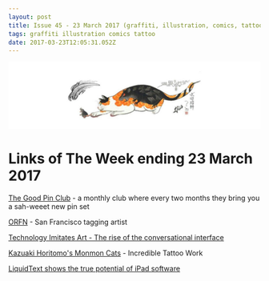 ```yaml
---
layout: post
title: Issue 45 - 23 March 2017 (graffiti, illustration, comics, tattoo)
tags: graffiti illustration comics tattoo
date: 2017-03-23T12:05:31.052Z
---
```

![The Good Pin Club](/assets/uploads/issue-45.jpg "The Good Pin Club")

# Links of The Week ending 23 March 2017

<a href="https://goodpin.club/" target="_blank">The Good Pin Club</a> - a monthly club where every two months&nbsp;they bring you a sah-weeet new pin set

<a href="http://orfn.tumblr.com" target="_blank">ORFN</a> - San Francisco tagging artist

<a href="https://www.typeform.com/blog/human-experience/cui/" target="_blank">Technology Imitates Art - The rise of the conversational interface</a>

<a href="https://www.monmoncats.com" target="_blank">Kazuaki Horitomo's Monmon Cats</a> - Incredible Tattoo Work

<a href="https://www.subtraction.com/2017/03/15/liquidtext-shows-the-true-potential" target="_blank">LiquidText shows the true potential of iPad software</a>